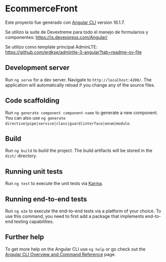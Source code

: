 # EcommerceFront

Este proyecto fue generado con [Angular CLI](https://github.com/angular/angular-cli) version 16.1.7.

Se utilizo la suite de Devextreme para todo el manejo de formularios y componentes: https://js.devexpress.com/Angular/

Se utilizo como template principal AdminLTE: https://github.com/erdkse/adminlte-3-angular?tab=readme-ov-file

## Development server

Run `ng serve` for a dev server. Navigate to `http://localhost:4200/`. The application will automatically reload if you change any of the source files.

## Code scaffolding

Run `ng generate component component-name` to generate a new component. You can also use `ng generate directive|pipe|service|class|guard|interface|enum|module`.

## Build

Run `ng build` to build the project. The build artifacts will be stored in the `dist/` directory.

## Running unit tests

Run `ng test` to execute the unit tests via [Karma](https://karma-runner.github.io).

## Running end-to-end tests

Run `ng e2e` to execute the end-to-end tests via a platform of your choice. To use this command, you need to first add a package that implements end-to-end testing capabilities.

## Further help

To get more help on the Angular CLI use `ng help` or go check out the [Angular CLI Overview and Command Reference](https://angular.io/cli) page.
